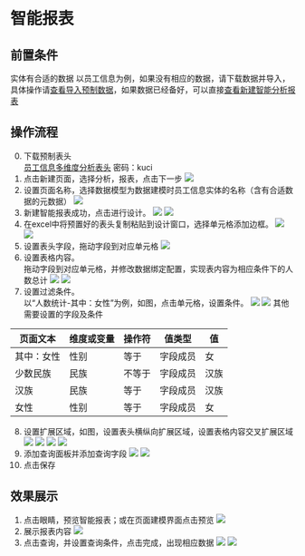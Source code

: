 # 智能报表

## 前置条件
实体有合适的数据
以员工信息为例，如果没有相应的数据，请下载数据并导入，具体操作请[查看导入预制数据](importdata.md#导入预制数据)，如果数据已经备好，可以直接[查看新建智能分析报表](#操作流程)

## 操作流程
0. 下载预制表头  
   [员工信息多维度分析表头](http://pan.yonyou.com/web/share.html?hash=fmdzSQqQls) 密码：kuci
1. 点击新建页面，选择分析，报表，点击下一步
   ![](images/4-05.png)
2. 设置页面名称，选择数据模型为数据建模时员工信息实体的名称（含有合适数据的元数据）
   ![](images/4-06.png)
3. 新建智能报表成功，点击进行设计。
   ![](images/4-07.png)
   ![](images/4-08.png)
4. 在excel中将预置好的表头复制粘贴到设计窗口，选择单元格添加边框。
   ![](images/4-09.png)
   ![](images/4-10.png)
5. 设置表头字段，拖动字段到对应单元格
   ![](images/4-11.png)
6. 设置表格内容。  
   拖动字段到对应单元格，并修改数据绑定配置，实现表内容为相应条件下的人数总计
   ![](images/4-12.png)
   ![](images/4-13.png)
6. 设置过滤条件。  
   以“人数统计-其中：女性”为例，如图，点击单元格，设置条件。
   ![](images/4-14.png)
   ![](images/4-15.png)
   其他需要设置的字段及条件
   
   
| 页面文本 | 维度或变量 | 操作符 | 值类型 | 值      |
| ---------- | ---------- | -------- | -------- | -------- |
| 其中：女性 | 性别     | 等于   | 字段成员 | 女      |
| 少数民族 | 民族     | 不等于 |   字段成员 | 汉族|
|汉族|民族|等于|字段成员|汉族|
|女性|性别|等于|字段成员|女|

8. 设置扩展区域，如图，设置表头横纵向扩展区域，设置表格内容交叉扩展区域
   ![](images/4-16.png)
   ![](images/4-17.png)
   ![](images/4-18.png)
   ![](images/4-19.png)
9. 添加查询面板并添加查询字段
   ![](images/4-20.png)
   ![](images/4-21.png)
10. 点击保存

## 效果展示
1. 点击眼睛，预览智能报表；或在页面建模界面点击预览
   ![](images/4-22.png)
2. 展示报表内容
   ![](images/4-23.png)
3. 点击查询，并设置查询条件，点击完成，出现相应数据
   ![](images/4-24.png)
   ![](images/4-25.png)

